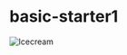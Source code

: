 # basic-starter1
![Icecream](https://github.com/KiodingReaders/basic-starter1/assets/141251335/6302f811-6992-4ff1-ad48-f72afd11371c)